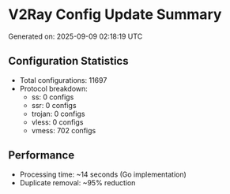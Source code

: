 # V2Ray Config Update Summary
Generated on: 2025-09-09 02:18:19 UTC

## Configuration Statistics
- Total configurations: 11697
- Protocol breakdown:
  - ss: 0 configs
  - ssr: 0 configs
  - trojan: 0 configs
  - vless: 0 configs
  - vmess: 702 configs

## Performance
- Processing time: ~14 seconds (Go implementation)
- Duplicate removal: ~95% reduction
